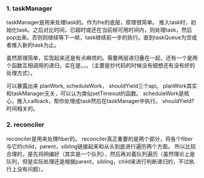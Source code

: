 ### 1. taskManager

taskManager是用来处理task的。作为fre的底层，原理很简单。
推入task时，初始化task。之后对比时间，已超时或还在当前帧可用时间内，则处理task，然后pop出来。否则则继续等下一帧，task继续前一步的执行。直到taskQueue为空或者推入新的task为止。

虽然原理简单，实现起来还是有点麻烦的。需要两层递归叠在一起，还有一个是两个函数互相调用的递归，实在是。。。（主要是抄代码的时候没有细想还有没有好的处理方式）。

可以暴露出来 planWork, scheduleWork， shouldYield三个api。
planWork其实和taskManager无关，可以认为类似setTimeout的函数。
scheduleWork是核心，推入callback，帮你处理成task然后在taskManager中执行。
shouldYield? 时间相关的。

### 2. reconciler

reconciler是用来处理fiber的。
reconciler真正重要的是两个部分，将各个fiber与它的child，parent，sibling链接起来和从头到底进行遍历两个方面。
所以比较合理的，是先将网编好（其实是一个队列），然后再对着队列遍历（虽然理论上是队列，但是实际处理还是根据parent，sibling，child来进行判断递归的，不过执行上没有问题）。
